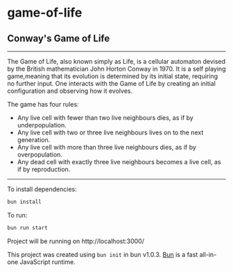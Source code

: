 # game-of-life

## Conway's Game of Life
***
The Game of Life, also known simply as Life, is a cellular automaton devised by the British mathematician John Horton Conway in 1970. It is a self playing game,meaning that its evolution is determined by its initial state, requiring no further input. One interacts with the Game of Life by creating an initial configuration and observing how it evolves.

The game has four rules:

- Any live cell with fewer than two live neighbours dies, as if by underpopulation.
- Any live cell with two or three live neighbours lives on to the next generation.
- Any live cell with more than three live neighbours dies, as if by overpopulation.
- Any dead cell with exactly three live neighbours becomes a live cell, as if by reproduction.
***

To install dependencies:

```bash
bun install
```

To run:

```bash
bun run start
```

Project will be running on http://localhost:3000/

This project was created using `bun init` in bun v1.0.3. [Bun](https://bun.sh) is a fast all-in-one JavaScript runtime.
